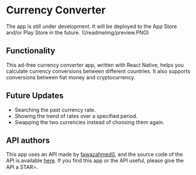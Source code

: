 # Currency Converter
The app is still under development. It will be deployed to the App Store and/or Play Store in the future.
!(/readmeImg/preview.PNG)

## Functionality
This ad-free currency converter app, written with React Native, helps you calculate currency conversions between different countries. It also supports conversions between fiat money and cryptocurrency.

## Future Updates
- Searching the past currency rate.
- Showing the trend of rates over a specified period.
- Swapping the two currencies instead of choosing them again.

## API authors
This app uses an API made by [fawazahmed0](https://github.com/fawazahmed0), and the source code of the API is available [here](https://github.com/fawazahmed0/exchange-api). If you find this app or the API useful, please give the API a STAR⭐.
